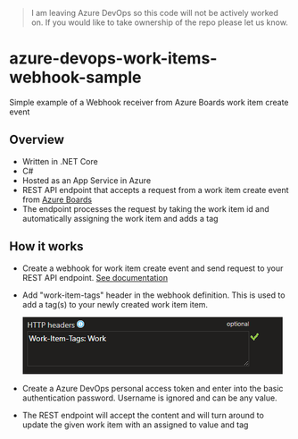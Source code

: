 > I am leaving Azure DevOps so this code will not be actively worked on. If you would like to take ownership of the repo please let us know.

# azure-devops-work-items-webhook-sample

Simple example of a Webhook receiver from Azure Boards work item create event

## Overview

- Written in .NET Core
- C#
- Hosted as an App Service in Azure
- REST API endpoint that accepts a request from a work item create event from [Azure Boards](http://azure.com/boards)
- The endpoint processes the request by taking the work item id and automatically assigning the work item and adds a tag

## How it works

- Create a webhook for work item create event and send request to your REST API endpoint. [See documentation](https://docs.microsoft.com/en-us/azure/devops/service-hooks/services/webhooks?view=azure-devops)
- Add "work-item-tags" header in the webhook definition. This is used to add a tag(s) to your newly created work item item.

  ![header](https://github.com/danhellem/azure-devops-work-items-webhook-sample/blob/master/Misc/work-item-tags-header.png "header")

- Create a Azure DevOps personal access token and enter into the basic authentication password. Username is ignored and can be any value.

- The REST endpoint will accept the content and will turn around to update the given work item with an assigned to value and tag

